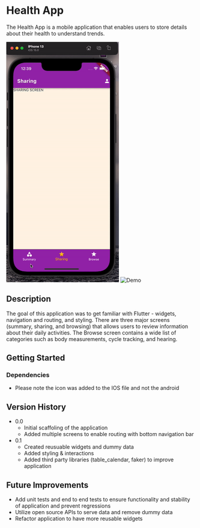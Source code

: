 # Health App

The Health App is a mobile application that enables users to store details about their health to understand trends.

![Initial Scaffold](gifs/1.gif)
![Demo](gifs/5.gif)

## Description

The goal of this application was to get familiar with Flutter - widgets, navigation and routing, and styling. There are three major screens (summary, sharing, and browsing) that allows users to review information about their daily activities. The Browse screen contains a wide list of categories such as body measurements, cycle tracking, and hearing.


## Getting Started

### Dependencies

* Please note the icon was added to the IOS file and not the android


## Version History

* 0.0
    * Initial scaffoling of the application
    * Added multiple screens to enable routing with bottom navigation bar
* 0.1
    * Created reusuable widgets and dummy data 
    * Added styling & interactions
    * Added third party libraries (table_calendar, faker) to improve application


## Future Improvements
- Add unit tests and end to end tests to ensure functionality and stability of application and prevent regressions
- Utilize open source APIs to serve data and remove dummy data
- Refactor application to have more reusable widgets
